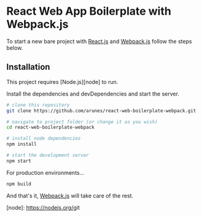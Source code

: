 # React Web App Boilerplate with Webpack.js

To start a new bare project with [React.js][react] and [Webpack.js][webpack] follow the steps below.

## Installation

This project requires [Node.js][node] to run.

Install the dependencies and devDependencies and start the server.

```sh
# clone this repository
git clone https://github.com/arunes/react-web-boilerplate-webpack.git

# navigate to project folder (or change it as you wish)
cd react-web-boilerplate-webpack

# install node dependencies
npm install

# start the development server
npm start
```

For production environments...

```sh
npm build
```

And that's it, [Webpack.js][webpack] will take care of the rest.

[react]: <https://reactjs.org/>
[webpack]: <https://parceljs.org>
[node]: <https://nodejs.org/>git